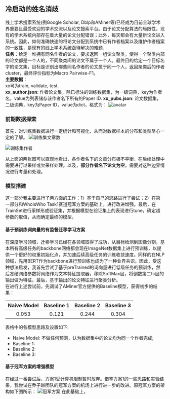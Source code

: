 ## 冷启动的姓名消歧
线上学术搜索系统(例Google Scholar, Dblp和AMiner等)已经成为目前全球学术界重要且最受欢迎的学术交流以及论文搜索平台。由于论文分配算法的局限性，现有的学术系统内部存在着大量的论文分配错误；此外，每天都会有大量新论文进入系统。因此，如何准确快速的将论文分配到系统中已有作者档案以及维护作者档案的一致性，是现有的线上学术系统亟待解决的难题.  
**任务**：给定一堆拥有同名作者的论文，要求返回一组论文聚类，使得一个聚类内部的论文都是一个人的，不同聚类间的论文不属于一个人。最终目的给定一个目标名字的论文集，目标是识别出哪些同名作者的论文属于同一个人，返回聚类后的作者cluster，最终评价指标为Macro Pairwise-F1。  
**主要数据**：  
xx可为train, validate, test.  
**xx_author.json**: 作者论文集，除已标注的训练数据集，为一级词典，key为作者名，value为列表储存该作者名下所有的Paper ID.
**xx_pubs.json**: 论文数据集，二级词典，key为Paper ID，value为dict，格式为：
![avatar](http://baidu.com/pic/doge.png)

### 前期数据探索
首先，对训练集数据进行一定统计和可视化，从而对数据样本的分布和类型尽心一定的了解。
![训练集文章数](http://baidu.com/pic/doge.png)

![训练集作者](http://baidu.com/pic/doge.png)

从上面的两张图可以直观地看出，各作者名下的文章分布极不平衡，在后续处理中需要进行过采样或欠采样处理。以及，**部分作者名下论文为空**，需要对这种边界情况进行考量和处理。

### 模型搭建  
这一部分我主要进行了两方面的工作：1）基于自己的思路进行了尝试；2）在第一部分和WhoIsWho Task1赛道冠军方案的基础上，进行改进增强。最后，在TrainSet进行采样形成验证集，并根据模型在验证集上的表现进行tune，确定超参数的取值，从而确定最终的模型。

#### 基于预训练词向量的有监督迁移学习方案
在深度学习领域，迁移学习已经在各领域取得了成功，从目标检测到图像分割，基本所有高级任务的backbone网络都会现在ImageNet数据集上进行预训练，以提供一个更好的权重初始化点，并加速后续高级任务的训练收敛速度。同样的在NLP领域，先用BERT作为backbone进行预训练也成为了一种业界共识。因此，受这种想法启发，我首先尝试了基于preTrained的词向量进行低级任务的预训练，然后冻结网络参数将网络作为文本特征提取器，移除SoftMax层，将倒数第二fc层的输出做为特征。最后，基于输出的论文特征进行聚类分析。  
在进行上述尝试前，先调试了AMiner官方提供的Baseline模型，获得初步的结果：
 
**Naive Model**|**Baseline 1**|**Baseline 2**|**Baseline 3**
:--:|:--:|:--:|:--:|
0.053|0.121|0.244|0.304

表格中的各模型思路及设置如下: 
* Naive Model: 不做任何预测，认为数据集中的论文均为同一个作者完成;  
* Baseline 1: 
* Baseline 2:
* Baseline 3:


#### 基于冠军方案的增强模型
在经过一番尝试后，方案1受计算机限制暂时放弃。借鉴方案1的一些思路和实验结果，我尝试在乔子越团队的冠军方案的机场上进行进一步的改进。原冠军方案的架构如下图所示：
![冠军方案](http://baidu.com/pic/doge.png)
在此基础上，


